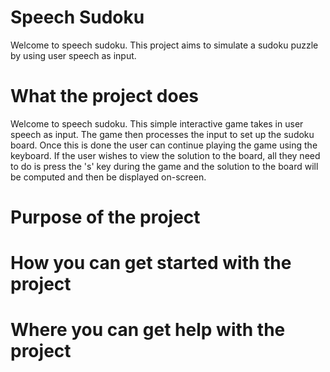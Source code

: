 # Speech Sudoku
Welcome to speech sudoku. This project aims to simulate a sudoku puzzle by using user speech as input.

# What the project does
Welcome to speech sudoku. This simple interactive game takes in user speech as input. The game then processes the input to set up the sudoku board. Once this is done the user can continue playing the game using the keyboard.
If the user wishes to view the solution to the board, all they need to do is press the 's' key during the game and the solution to the board will be computed and then be displayed on-screen.

# Purpose of the project

# How you can get started with the project

# Where you can get help with the project

